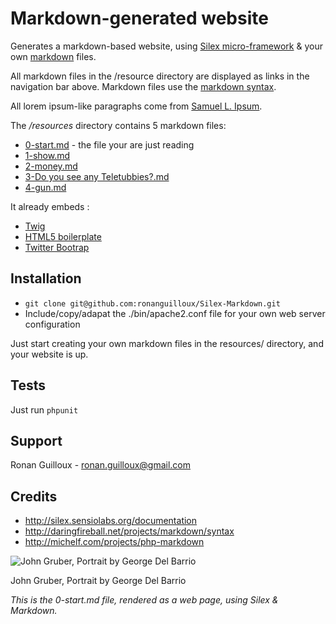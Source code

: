 Markdown-generated website
==========================

Generates a markdown-based website, using [Silex micro-framework][s] & your own [markdown][m] files.

All markdown files in the /resource directory are displayed as links in the navigation bar above. Markdown files use the [markdown syntax][m].

All lorem ipsum-like paragraphs come from [Samuel L. Ipsum][l].

The */resources* directory contains 5 markdown files:

* [0-start.md][0] - the file your are just reading
* [1-show.md][1]
* [2-money.md][2]
* [3-Do you see any Teletubbies?.md][3]
* [4-gun.md][4]

It already embeds :

* [Twig][t]
* [HTML5 boilerplate][b]
* [Twitter Bootrap][tb]

Installation
------------

*  `git clone git@github.com:ronanguilloux/Silex-Markdown.git`
*  Include/copy/adapat the ./bin/apache2.conf file for your own web server configuration

Just start creating your own markdown files in the resources/ directory, and your website is up.

Tests
-----

Just run `phpunit`

Support
-------

Ronan Guilloux - ronan.guilloux@gmail.com

Credits
-------

* http://silex.sensiolabs.org/documentation
* http://daringfireball.net/projects/markdown/syntax
* http://michelf.com/projects/php-markdown

![John Gruber, Portrait by George Del Barrio][i]

John Gruber, Portrait by George Del Barrio

_This is the 0-start.md file, rendered as a web page, using Silex & Markdown._

[l]: http://slipsum.com
[m]: http://daringfireball.net/projects/markdown/syntax
[i]: http://daringfireball.net/graphics/author/addison-bw-425.jpg
[s]: http://silex.sensiolabs.org/documentation
[t]: http://twig.sensiolabs.org/
[b]: http://html5boilerplate.com
[tb]: http://twitter.github.com/bootstrap
[0]: /0
[1]: /1
[2]: /2
[3]: /3
[4]: /4
